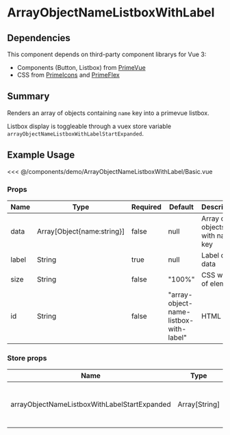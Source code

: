 <script setup>
import Basic from './demo/ArrayObjectNameListboxWithLabel/Basic.vue'
</script>

# ArrayObjectNameListboxWithLabel

## Dependencies

This component depends on third-party component librarys for Vue 3:

- Components (Button, Listbox) from [PrimeVue](https://www.primefaces.org/primevue/)
- CSS from [PrimeIcons](https://www.primefaces.org/showcase/icons.xhtml) and [PrimeFlex](https://www.primefaces.org/primeflex/)

## Summary

Renders an array of objects containing `name` key into a primevue listbox.

Listbox display is toggleable through a vuex store variable `arrayObjectNameListboxWithLabelStartExpanded`.

## Example Usage

<DemoContainer>
  <Basic/>
</DemoContainer>

<<< @/components/demo/ArrayObjectNameListboxWithLabel/Basic.vue

### Props

| Name | Type | Required | Default | Description |
| ---- | ---- | -------- |------- | ----------- |
| data | Array[Object{name:string}]| false | null   | Array of objects with name key |
| label | String | true | null | Label of data |
| size | String | false | "100%" | CSS width of element |
| id   | String | false | "array-object-name-listbox-with-label" | HTML id |

### Store props

| Name | Type | Default | Description |
| ---- | ---- | ---- | ---- |
| arrayObjectNameListboxWithLabelStartExpanded | Array[String] | null | List of Label names to start pre-expanded |
